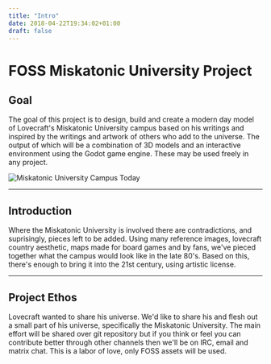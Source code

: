 ```yaml
---
title: "Intro"
date: 2018-04-22T19:34:02+01:00
draft: false
---
```


# FOSS Miskatonic University Project

## Goal
The goal of this project is to design, build and create a modern day model of Lovecraft's Miskatonic University campus based on his writings and inspired by the writings and artwork of others who add to the universe. The output of which will be a combination of 3D models and an interactive environment using the Godot game engine. These may be used freely in any project.

![Miskatonic University Campus Today](images/misk_u_modern_day.png "Miskatonic University Campus Today")

----
## Introduction
Where the Miskatonic University is involved there are contradictions, and suprisingly, pieces left to be added. Using many reference images, lovecraft country aesthetic, maps made for board games and by fans, we've pieced together what the campus would look like in the late 80's. Based on this, there's enough to bring it into the 21st century, using artistic license.

----
## Project Ethos
Lovecraft wanted to share his universe. We'd like to share his and flesh out a small part of his universe, specifically the Miskatonic University. The main effort will be shared over git repository but if you think or feel you can contribute better through other channels then we'll be on IRC, email and matrix chat. This is a labor of love, only FOSS assets will be used. 